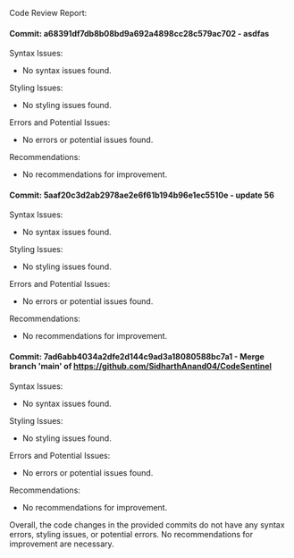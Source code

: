 Code Review Report:

#### Commit: a68391df7db8b08bd9a692a4898cc28c579ac702 - asdfas

Syntax Issues:
- No syntax issues found.

Styling Issues:
- No styling issues found.

Errors and Potential Issues:
- No errors or potential issues found.

Recommendations:
- No recommendations for improvement.

#### Commit: 5aaf20c3d2ab2978ae2e6f61b194b96e1ec5510e - update 56

Syntax Issues:
- No syntax issues found.

Styling Issues:
- No styling issues found.

Errors and Potential Issues:
- No errors or potential issues found.

Recommendations:
- No recommendations for improvement.

#### Commit: 7ad6abb4034a2dfe2d144c9ad3a18080588bc7a1 - Merge branch 'main' of https://github.com/SidharthAnand04/CodeSentinel

Syntax Issues:
- No syntax issues found.

Styling Issues:
- No styling issues found.

Errors and Potential Issues:
- No errors or potential issues found.

Recommendations:
- No recommendations for improvement.

Overall, the code changes in the provided commits do not have any syntax errors, styling issues, or potential errors. No recommendations for improvement are necessary.